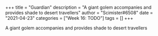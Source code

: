 +++
title = "Guardian"
description = "A giant golem accompanies and provides shade to desert travellers"
author = "Scimister#6508"
date = "2021-04-23"
categories = ["Week 16: TODO"]
tags = []
+++

A giant golem accompanies and provides shade to desert travellers
